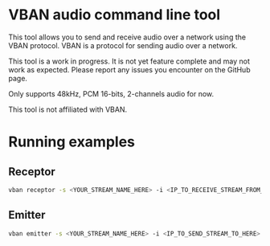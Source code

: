 # VBAN audio command line tool

This tool allows you to send and receive audio over a network using the VBAN protocol.
VBAN is a protocol for sending audio over a network.

This tool is a work in progress. It is not yet feature complete and may not work as expected.
Please report any issues you encounter on the GitHub page.

Only supports 48kHz, PCM 16-bits, 2-channels audio for now.

This tool is not affiliated with VBAN.

# Running examples

## Receptor
```sh
vban receptor -s <YOUR_STREAM_NAME_HERE> -i <IP_TO_RECEIVE_STREAM_FROM_HERE>
```

## Emitter
```sh
vban emitter -s <YOUR_STREAM_NAME_HERE> -i <IP_TO_SEND_STREAM_TO_HERE>
```